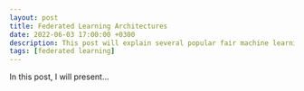 ```yaml
---
layout: post
title: Federated Learning Architectures
date: 2022-06-03 17:00:00 +0300
description: This post will explain several popular fair machine learning architectures such as Federated Averaging.
tags: [federated learning]
---
```

In this post, I will present...
